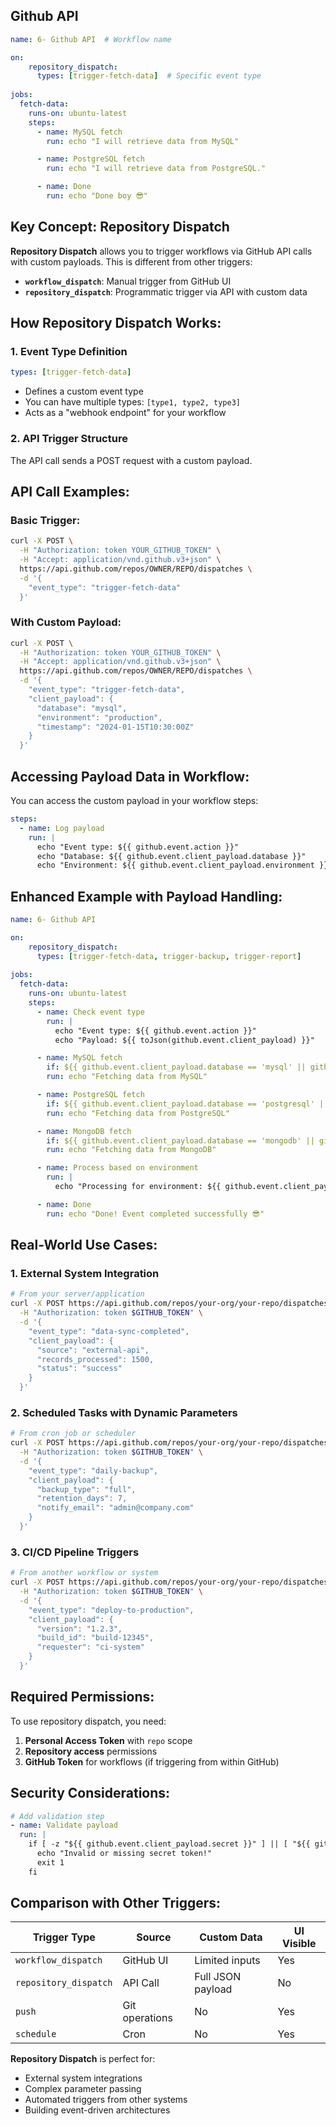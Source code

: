  

## Github API

```yaml
name: 6- Github API  # Workflow name

on:
    repository_dispatch:
      types: [trigger-fetch-data]  # Specific event type
 
jobs:
  fetch-data:
    runs-on: ubuntu-latest
    steps:
      - name: MySQL fetch
        run: echo "I will retrieve data from MySQL"

      - name: PostgreSQL fetch
        run: echo "I will retrieve data from PostgreSQL."

      - name: Done
        run: echo "Done boy 😎"
```

## Key Concept: Repository Dispatch

**Repository Dispatch** allows you to trigger workflows via GitHub API calls with custom payloads. This is different from other triggers:

- **`workflow_dispatch`**: Manual trigger from GitHub UI
- **`repository_dispatch`**: Programmatic trigger via API with custom data

## How Repository Dispatch Works:

### 1. **Event Type Definition**
```yaml
types: [trigger-fetch-data]
```
- Defines a custom event type
- You can have multiple types: `[type1, type2, type3]`
- Acts as a "webhook endpoint" for your workflow

### 2. **API Trigger Structure**
The API call sends a POST request with a custom payload.

## API Call Examples:

### Basic Trigger:
```bash
curl -X POST \
  -H "Authorization: token YOUR_GITHUB_TOKEN" \
  -H "Accept: application/vnd.github.v3+json" \
  https://api.github.com/repos/OWNER/REPO/dispatches \
  -d '{
    "event_type": "trigger-fetch-data"
  }'
```

### With Custom Payload:
```bash
curl -X POST \
  -H "Authorization: token YOUR_GITHUB_TOKEN" \
  -H "Accept: application/vnd.github.v3+json" \
  https://api.github.com/repos/OWNER/REPO/dispatches \
  -d '{
    "event_type": "trigger-fetch-data",
    "client_payload": {
      "database": "mysql",
      "environment": "production",
      "timestamp": "2024-01-15T10:30:00Z"
    }
  }'
```

## Accessing Payload Data in Workflow:

You can access the custom payload in your workflow steps:

```yaml
steps:
  - name: Log payload
    run: |
      echo "Event type: ${{ github.event.action }}"
      echo "Database: ${{ github.event.client_payload.database }}"
      echo "Environment: ${{ github.event.client_payload.environment }}"
```

## Enhanced Example with Payload Handling:

```yaml
name: 6- Github API

on:
    repository_dispatch:
      types: [trigger-fetch-data, trigger-backup, trigger-report]
 
jobs:
  fetch-data:
    runs-on: ubuntu-latest
    steps:
      - name: Check event type
        run: |
          echo "Event type: ${{ github.event.action }}"
          echo "Payload: ${{ toJson(github.event.client_payload) }}"

      - name: MySQL fetch
        if: ${{ github.event.client_payload.database == 'mysql' || github.event.client_payload.database == 'all' }}
        run: echo "Fetching data from MySQL"

      - name: PostgreSQL fetch
        if: ${{ github.event.client_payload.database == 'postgresql' || github.event.client_payload.database == 'all' }}
        run: echo "Fetching data from PostgreSQL"

      - name: MongoDB fetch
        if: ${{ github.event.client_payload.database == 'mongodb' || github.event.client_payload.database == 'all' }}
        run: echo "Fetching data from MongoDB"

      - name: Process based on environment
        run: |
          echo "Processing for environment: ${{ github.event.client_payload.environment || 'development' }}"

      - name: Done
        run: echo "Done! Event completed successfully 😎"
```

## Real-World Use Cases:

### 1. **External System Integration**
```bash
# From your server/application
curl -X POST https://api.github.com/repos/your-org/your-repo/dispatches \
  -H "Authorization: token $GITHUB_TOKEN" \
  -d '{
    "event_type": "data-sync-completed",
    "client_payload": {
      "source": "external-api",
      "records_processed": 1500,
      "status": "success"
    }
  }'
```

### 2. **Scheduled Tasks with Dynamic Parameters**
```bash
# From cron job or scheduler
curl -X POST https://api.github.com/repos/your-org/your-repo/dispatches \
  -H "Authorization: token $GITHUB_TOKEN" \
  -d '{
    "event_type": "daily-backup",
    "client_payload": {
      "backup_type": "full",
      "retention_days": 7,
      "notify_email": "admin@company.com"
    }
  }'
```

### 3. **CI/CD Pipeline Triggers**
```bash
# From another workflow or system
curl -X POST https://api.github.com/repos/your-org/your-repo/dispatches \
  -H "Authorization: token $GITHUB_TOKEN" \
  -d '{
    "event_type": "deploy-to-production",
    "client_payload": {
      "version": "1.2.3",
      "build_id": "build-12345",
      "requester": "ci-system"
    }
  }'
```

## Required Permissions:

To use repository dispatch, you need:
1. **Personal Access Token** with `repo` scope
2. **Repository access** permissions
3. **GitHub Token** for workflows (if triggering from within GitHub)

## Security Considerations:

```yaml
# Add validation step
- name: Validate payload
  run: |
    if [ -z "${{ github.event.client_payload.secret }}" ] || [ "${{ github.event.client_payload.secret }}" != "${{ secrets.DISPATCH_SECRET }}" ]; then
      echo "Invalid or missing secret token!"
      exit 1
    fi
```

## Comparison with Other Triggers:

| Trigger Type          | Source         | Custom Data       | UI Visible |
| --------------------- | -------------- | ----------------- | ---------- |
| `workflow_dispatch`   | GitHub UI      | Limited inputs    | Yes        |
| `repository_dispatch` | API Call       | Full JSON payload | No         |
| `push`                | Git operations | No                | Yes        |
| `schedule`            | Cron           | No                | Yes        |

**Repository Dispatch** is perfect for:
- External system integrations
- Complex parameter passing
- Automated triggers from other systems
- Building event-driven architectures

 